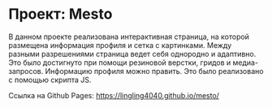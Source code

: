 # Проект: Mesto

В данном проекте реализована интерактивная страница, на которой размещена информация профиля и сетка с картинками. Между разными разрешениями страница ведет себя однородно и адаптивно. Это было достигнуто при помощи резиновой верстки, гридов и медиа-запросов. Информацию профиля можно править. Это было реализовано с помощью скрипта JS.

Ссылка на Github Pages: https://lingling4040.github.io/mesto/
